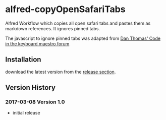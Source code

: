 # alfred-copyOpenSafariTabs
Alfred Workflow which copies all open safari tabs and pastes them as markdown references. It ignores pinned tabs.

The javascript to ignore pinned tabs was adapted from [Dan Thomas' Code in the keyboard maestro forum](https://forum.keyboardmaestro.com/t/macro-to-quickly-close-all-safari-tabs-except-pinned-and-current-one/4177/9)

## Installation
download the latest version from the [release section](https://github.com/kanedo/alfred-copyOpenSafariTabs/releases).
## Version History

### 2017-03-08 Version 1.0

* initial release
